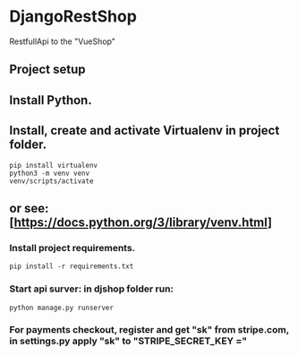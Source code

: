 # DjangoRestShop
RestfullApi to the "VueShop"

## Project setup
## Install Python.
## Install, create and activate Virtualenv in project folder.
```
pip install virtualenv
python3 -m venv venv
venv/scripts/activate
```
## or see: [https://docs.python.org/3/library/venv.html]

### Install project requirements.
```
pip install -r requirements.txt
```

### Start api surver: in djshop folder run:
```
python manage.py runserver
```

### For payments checkout, register and get "sk" from stripe.com, in settings.py apply "sk" to "STRIPE_SECRET_KEY ="
